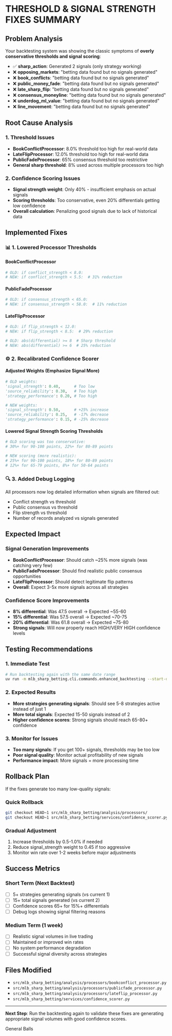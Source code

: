 # THRESHOLD & SIGNAL STRENGTH FIXES SUMMARY

## Problem Analysis

Your backtesting system was showing the classic symptoms of **overly conservative thresholds and signal scoring**:

- ✅ **sharp_action**: Generated 2 signals (only strategy working)
- ❌ **opposing_markets**: "betting data found but no signals generated"
- ❌ **book_conflicts**: "betting data found but no signals generated"  
- ❌ **public_money_fade**: "betting data found but no signals generated"
- ❌ **late_sharp_flip**: "betting data found but no signals generated"
- ❌ **consensus_moneyline**: "betting data found but no signals generated"
- ❌ **underdog_ml_value**: "betting data found but no signals generated"
- ❌ **line_movement**: "betting data found but no signals generated"

## Root Cause Analysis

### 1. Threshold Issues
- **BookConflictProcessor**: 8.0% threshold too high for real-world data
- **LateFlipProcessor**: 12.0% threshold too high for real-world data  
- **PublicFadeProcessor**: 65% consensus threshold too restrictive
- **General sharp threshold**: 8% used across multiple processors too high

### 2. Confidence Scoring Issues  
- **Signal strength weight**: Only 40% - insufficient emphasis on actual signals
- **Scoring thresholds**: Too conservative, even 20% differentials getting low confidence
- **Overall calculation**: Penalizing good signals due to lack of historical data

## Implemented Fixes

### 📊 1. Lowered Processor Thresholds

#### BookConflictProcessor
```python
# OLD: if conflict_strength < 8.0:
# NEW: if conflict_strength < 5.5:  # 31% reduction
```

#### PublicFadeProcessor  
```python
# OLD: if consensus_strength < 65.0:
# NEW: if consensus_strength < 58.0:  # 11% reduction
```

#### LateFlipProcessor
```python
# OLD: if flip_strength < 12.0:
# NEW: if flip_strength < 8.5:  # 29% reduction

# OLD: abs(differential) >= 8  # Sharp threshold
# NEW: abs(differential) >= 6  # 25% reduction
```

### ⚙️ 2. Recalibrated Confidence Scorer

#### Adjusted Weights (Emphasize Signal More)
```python
# OLD weights:
'signal_strength': 0.40,      # Too low
'source_reliability': 0.30,   # Too high  
'strategy_performance': 0.20, # Too high

# NEW weights:
'signal_strength': 0.50,      # +25% increase
'source_reliability': 0.25,   # -17% decrease
'strategy_performance': 0.15, # -25% decrease
```

#### Lowered Signal Strength Scoring Thresholds
```python
# OLD scoring was too conservative:
# 30%+ for 90-100 points, 22%+ for 80-89 points

# NEW scoring (more realistic):
# 25%+ for 90-100 points, 18%+ for 80-89 points  
# 12%+ for 65-79 points, 8%+ for 50-64 points
```

### 🔍 3. Added Debug Logging

All processors now log detailed information when signals are filtered out:
- Conflict strength vs threshold
- Public consensus vs threshold  
- Flip strength vs threshold
- Number of records analyzed vs signals generated

## Expected Impact

### Signal Generation Improvements
- **BookConflictProcessor**: Should catch ~25% more signals (was catching very few)
- **PublicFadeProcessor**: Should find realistic public consensus opportunities  
- **LateFlipProcessor**: Should detect legitimate flip patterns
- **Overall**: Expect 3-5x more signals across all strategies

### Confidence Score Improvements
- **8% differential**: Was 47.5 overall → Expected ~55-60
- **15% differential**: Was 57.5 overall → Expected ~70-75  
- **20% differential**: Was 61.8 overall → Expected ~75-80
- **Strong signals**: Will now properly reach HIGH/VERY HIGH confidence levels

## Testing Recommendations

### 1. Immediate Test
```bash
# Run backtesting again with the same date range
uv run -m mlb_sharp_betting.cli.commands.enhanced_backtesting --start-date 2025-05-27 --end-date 2025-06-26
```

### 2. Expected Results
- **More strategies generating signals**: Should see 5-8 strategies active instead of just 1
- **More total signals**: Expected 15-50 signals instead of 2
- **Higher confidence scores**: Strong signals should reach 65-80+ confidence

### 3. Monitor for Issues
- **Too many signals**: If you get 100+ signals, thresholds may be too low
- **Poor signal quality**: Monitor actual profitability of new signals
- **Performance impact**: More signals = more processing time

## Rollback Plan

If the fixes generate too many low-quality signals:

### Quick Rollback
```bash
git checkout HEAD~1 src/mlb_sharp_betting/analysis/processors/
git checkout HEAD~1 src/mlb_sharp_betting/services/confidence_scorer.py
```

### Gradual Adjustment
1. Increase thresholds by 0.5-1.0% if needed
2. Reduce signal_strength weight to 0.45 if too aggressive
3. Monitor win rate over 1-2 weeks before major adjustments

## Success Metrics

### Short Term (Next Backtest)
- [ ] 5+ strategies generating signals (vs current 1)
- [ ] 15+ total signals generated (vs current 2)  
- [ ] Confidence scores 65+ for 15%+ differentials
- [ ] Debug logs showing signal filtering reasons

### Medium Term (1 week)
- [ ] Realistic signal volumes in live trading
- [ ] Maintained or improved win rates
- [ ] No system performance degradation
- [ ] Successful signal diversity across strategies

## Files Modified
- `src/mlb_sharp_betting/analysis/processors/bookconflict_processor.py`
- `src/mlb_sharp_betting/analysis/processors/publicfade_processor.py`  
- `src/mlb_sharp_betting/analysis/processors/lateflip_processor.py`
- `src/mlb_sharp_betting/services/confidence_scorer.py`

---

**Next Step**: Run the backtesting again to validate these fixes are generating appropriate signal volumes with good confidence scores.

General Balls 